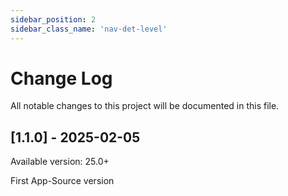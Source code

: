 ```yaml
---
sidebar_position: 2
sidebar_class_name: 'nav-det-level'
---
```


# Change Log
All notable changes to this project will be documented in this file.
   
## [1.1.0] - 2025-02-05
  
Available version: 25.0+

First App-Source version
